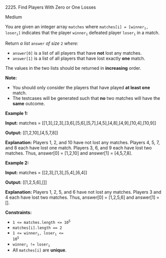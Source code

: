 2225\. Find Players With Zero or One Losses

Medium

You are given an integer array `matches` where <code>matches[i] = [winner<sub>i</sub>, loser<sub>i</sub>]</code> indicates that the player <code>winner<sub>i</sub></code> defeated player <code>loser<sub>i</sub></code> in a match.

Return _a list_ `answer` _of size_ `2` _where:_

*   `answer[0]` is a list of all players that have **not** lost any matches.
*   `answer[1]` is a list of all players that have lost exactly **one** match.

The values in the two lists should be returned in **increasing** order.

**Note:**

*   You should only consider the players that have played **at least one** match.
*   The testcases will be generated such that **no** two matches will have the **same** outcome.

**Example 1:**

**Input:** matches = [[1,3],[2,3],[3,6],[5,6],[5,7],[4,5],[4,8],[4,9],[10,4],[10,9]]

**Output:** [[1,2,10],[4,5,7,8]]

**Explanation:** Players 1, 2, and 10 have not lost any matches. Players 4, 5, 7, and 8 each have lost one match. Players 3, 6, and 9 each have lost two matches. Thus, answer[0] = [1,2,10] and answer[1] = [4,5,7,8].

**Example 2:**

**Input:** matches = [[2,3],[1,3],[5,4],[6,4]]

**Output:** [[1,2,5,6],[]]

**Explanation:** Players 1, 2, 5, and 6 have not lost any matches. Players 3 and 4 each have lost two matches. Thus, answer[0] = [1,2,5,6] and answer[1] = [].

**Constraints:**

*   <code>1 <= matches.length <= 10<sup>5</sup></code>
*   `matches[i].length == 2`
*   <code>1 <= winner<sub>i</sub>, loser<sub>i</sub> <= 10<sup>5</sup></code>
*   <code>winner<sub>i</sub> != loser<sub>i</sub></code>
*   All `matches[i]` are **unique**.